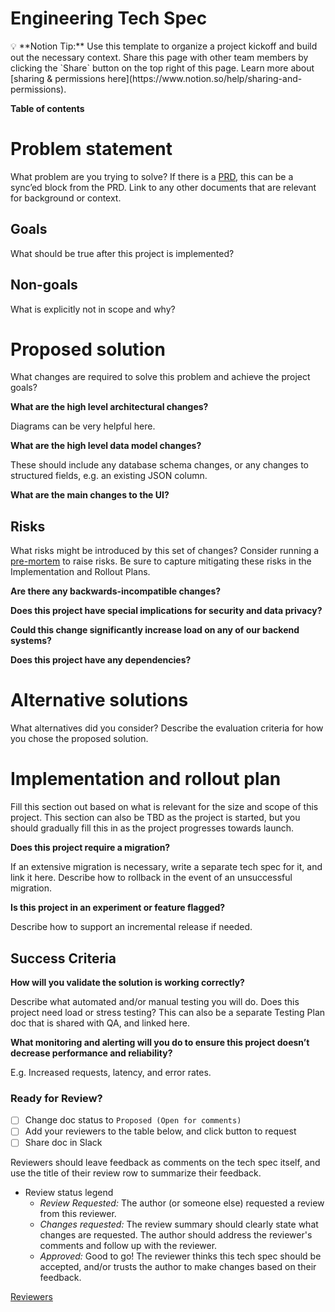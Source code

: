 # Engineering Tech Spec

<aside>
💡 **Notion Tip:** Use this template to organize a project kickoff and build out the necessary context. Share this page with other team members by clicking the `Share` button on the top right of this page. Learn more about [sharing & permissions here](https://www.notion.so/help/sharing-and-permissions).

</aside>

**Table of contents**

# Problem statement

What problem are you trying to solve? If there is a [PRD](https://www.notion.so/templates/product-requirement-document-prd), this can be a sync’ed block from the PRD. Link to any other documents that are relevant for background or context.

## Goals

What should be true after this project is implemented?

## Non-goals

What is explicitly not in scope and why?

# Proposed solution

What changes are required to solve this problem and achieve the project goals?

**What are the high level architectural changes?**

Diagrams can be very helpful here.

**What are the high level data model changes?**

These should include any database schema changes, or any changes to structured fields, e.g. an existing JSON column.

**What are the main changes to the UI?**

## Risks

What risks might be introduced by this set of changes? Consider running a [pre-mortem](https://www.notion.so/templates/pre-mortem-template) to raise risks. Be sure to capture mitigating these risks in the Implementation and Rollout Plans.

**Are there any backwards-incompatible changes?**

**Does this project have special implications for security and data privacy?**

**Could this change significantly increase load on any of our backend systems?**

**Does this project have any dependencies?**

# Alternative solutions

What alternatives did you consider? Describe the evaluation criteria for how you chose the proposed solution. 

# Implementation and rollout plan

Fill this section out based on what is relevant for the size and scope of this project. This section can also be TBD as the project is started, but you should gradually fill this in as the project progresses towards launch. 

**Does this project require a migration?**

If an extensive migration is necessary, write a separate tech spec for it, and link it here. Describe how to rollback in the event of an unsuccessful migration.

**Is this project in an experiment or feature flagged?**

Describe how to support an incremental release if needed.

## Success Criteria

**How will you validate the solution is working correctly?**

Describe what automated and/or manual testing you will do. Does this project need load or stress testing? This can also be a separate Testing Plan doc that is shared with QA, and linked here.

**What monitoring and alerting will you do to ensure this project doesn’t decrease performance and reliability?**

E.g. Increased requests, latency, and error rates.

### Ready for Review?

- [ ]  Change doc status to `Proposed (Open for comments)`
- [ ]  Add your reviewers to the table below, and click button to request
- [ ]  Share doc in Slack

Reviewers should leave feedback as comments on the tech spec itself, and use the title of their review row to summarize their feedback.

- Review status legend
    - *Review Requested:* The author (or someone else) requested a review from this reviewer.
    - *Changes requested:* The review summary should clearly state what changes are requested. The author should address the reviewer's comments and follow up with the reviewer.
    - *Approved:* Good to go! The reviewer thinks this tech spec should be accepted, and/or trusts the author to make changes based on their feedback.

[Reviewers](Engineering%20Tech%20Spec%207139863815084963ae30f3d508ad35c9/Reviewers%2073f919e0aeac4719989f0d3b5fc2ecb1.csv)

